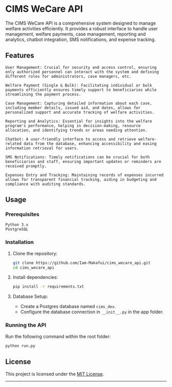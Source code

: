 # CIMS WeCare API

The CIMS WeCare API is a comprehensive system designed to manage welfare activities efficiently. It provides a robust interface to handle user management, welfare payments, case management, reporting and analytics, chatbot integration, SMS notifications, and expense tracking.

## Features

    User Management: Crucial for security and access control, ensuring only authorized personnel can interact with the system and defining different roles for administrators, case managers, etc.

    Welfare Payment (Single & Bulk): Facilitating individual or bulk payments efficiently ensures timely support to beneficiaries while streamlining the payment process.

    Case Management: Capturing detailed information about each case, including member details, issued aid, and dates, allows for personalized support and accurate tracking of welfare activities.

    Reporting and Analytics: Essential for insights into the welfare program's performance, helping in decision-making, resource allocation, and identifying trends or areas needing attention.

    Chatbot: A user-friendly interface to access and retrieve welfare-related data from the database, enhancing accessibility and easing information retrieval for users.

    SMS Notifications: Timely notifications can be crucial for both beneficiaries and staff, ensuring important updates or reminders are received promptly.

    Expenses Entry and Tracking: Maintaining records of expenses incurred allows for transparent financial tracking, aiding in budgeting and compliance with auditing standards.

## Usage

### Prerequisites

    Python 3.x
    PostgreSQL
    
### Installation

1. Clone the repository:
    ```bash
    git clone https://github.com/Iam-Makafui/cims_wecare_api.git
    cd cims_wecare_api
    ```

2. Install dependencies:
    ```bash
    pip install -r requirements.txt
    ```

3. Database Setup:
    - Create a Postgres database named `cims_dev`.
    - Configure the database connection in `__init__.py` in the app folder.

### Running the API

Run the following command within the root folder:
```bash
python run.py
```

## License

This project is licensed under the [MIT License](LICENSE).

---
